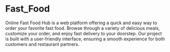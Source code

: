 # Fast_Food
Online Fast Food Hub is a web platform offering a quick and easy way to order your favorite fast food. Browse through a variety of delicious meals, customize your order, and enjoy fast delivery to your doorstep. Our project is built with a user-friendly interface, ensuring a smooth experience for both customers and restaurant partners.
